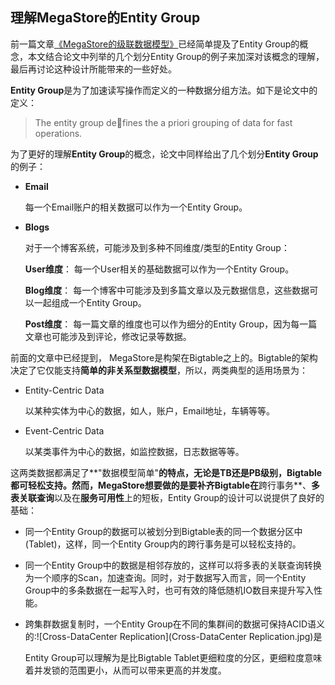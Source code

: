 ## 理解MegaStore的Entity Group

前一篇文章[《MegaStore的级联数据模型》](http://www.nosqlnotes.com/technotes/megastore-datamodel/)已经简单提及了Entity Group的概念，本文结合论文中列举的几个划分Entity Group的例子来加深对该概念的理解，最后再讨论这种设计所能带来的一些好处。

**Entity Group**是为了加速读写操作而定义的一种数据分组方法。如下是论文中的定义：

> The entity group defines the a priori grouping of data for fast operations. 

为了更好的理解**Entity Group**的概念，论文中同样给出了几个划分**Entity Group**的例子：

- **Email**

  每一个Email账户的相关数据可以作为一个Entity Group。

- **Blogs**

  对于一个博客系统，可能涉及到多种不同维度/类型的Entity Group：

  **User维度**： 每一个User相关的基础数据可以作为一个Entity Group。

  **Blog维度**： 每一个博客中可能涉及到多篇文章以及元数据信息，这些数据可以一起组成一个Entity Group。

  **Post维度**：  每一篇文章的维度也可以作为细分的Entity Group，因为每一篇文章也可能涉及到评论，修改记录等数据。

前面的文章中已经提到， MegaStore是构架在Bigtable之上的。Bigtable的架构决定了它仅能支持**简单的非关系型数据模型**，所以，两类典型的适用场景为：

* Entity-Centric Data 	

  以某种实体为中心的数据，如人，账户，Email地址，车辆等等。

* Event-Centric Data       

  以某类事件为中心的数据，如监控数据，日志数据等等。

这两类数据都满足了**"数据模型简单"**的特点，无论是TB还是PB级别，Bigtable都可轻松支持。然而，MegaStore想要做的是要补齐Bigtable在**跨行事务**、**多表关联查询**以及在**服务可用性**上的短板，Entity Group的设计可以说提供了良好的基础：

* 同一个Entity Group的数据可以被划分到Bigtable表的同一个数据分区中(Tablet)，这样，同一个Entity Group内的跨行事务是可以轻松支持的。

* 同一个Entity Group中的数据是相邻存放的，这样可以将多表的关联查询转换为一个顺序的Scan，加速查询。同时，对于数据写入而言，同一个Entity Group中的多条数据在一起写入时，也可有效的降低随机IO数目来提升写入性能。

* 跨集群数据复制时，一个Entity Group在不同的集群间的数据可保持ACID语义的:![Cross-DataCenter Replication](Cross-DataCenter Replication.jpg)是

  Entity Group可以理解为是比Bigtable Tablet更细粒度的分区，更细粒度意味着并发锁的范围更小，从而可以带来更高的并发度。

  ​

